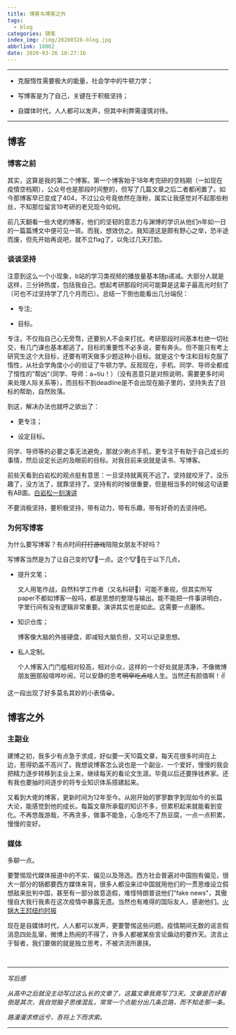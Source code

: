 ```yaml
---
title: 博客与博客之外
tags:
  - blog
categories: 随笔
index_img: /img/20200326-blog.jpg
abbrlink: 10002
date: 2020-03-26 18:27:16
---
```


---

* 克服惰性需要极大的能量，社会学中的牛顿力学；

* 写博客是为了自己，关键在于积极坚持；

* 自媒体时代，人人都可以发声，但其中利弊需谨慎对待。

---

<!--more-->

## 博客

### 博客之前

其实，这算是我的第二个博客。第一个博客始于18年考完研的空档期（一如现在疫情空档期），公众号也是那段时间整的，但写了几篇文章之后二者都闲置了。如今那博客早已变成了404，不过公众号竟依然在涨粉，属实让我感觉对不起那些粉丝，不知那位留言19考研的老兄现今如何。

前几天翻看一些大佬的博客，他们的坚韧的意志力与渊博的学识从他们n年如一日的一篇篇博文中便可见一斑。而我，想效仿之。我知道这是颇有野心之举，恐半途而废，但先开始再说吧，就不立flag了，以免过几天打脸。

### 谈谈坚持

注意到这么一个小现象，b站的学习类视频的播放量基本随p递减。大部分人就是这样，三分钟热度，包括我自己。想起考研那段时间可能算是这辈子最高光时刻了（可也不过坚持学了几个月而已）。总结一下倒也能看出几分端倪：

* 专注;

* 目标。

专注，不仅指自己心无旁骛，还要别人不会来打扰。考研那段时间基本杜绝一切社交，有几门课也基本都逃了。目标的重要性不必多说，要有奔头。但不能只有考上研究生这个大目标，还要有明天做多少题这种小目标。就是这个专注和目标克服了惰性，从社会学角度小小的验证了牛顿力学。反观现在，手机、同学、导师全都成了惰性的”帮凶“（同学、导师：a~tiu！）（没有恶意只是对照说明，需要更多时间来处理人际关系等），而目标不到deadline是不会出现在脑子里的，坚持失去了目标的帮助，自然败落。

到这，解决办法也就呼之欲出了：

* 更专注；

* 设定目标。

同学、导师等的必要之事无法避免，那就少刷点手机，更专注于有助于自己成长的事情，然后设定长远的及眼前的目标。对我目前来说就是读书、写博客。

前些天看到白岩松的观点挺有意思：一旦坚持就离死不远了。坚持就咬牙了，没乐趣了，没方法了，就靠坚持了。坚持有的时候很重要，但是相当多的时候这句话要有AB面。[白岩松一刻演讲](https://www.bilibili.com/video/BV1J4411t7R8?from=search&seid=18297747687514921855)

不要消极坚持，要积极坚持，带有动力，带有乐趣，带有好奇的去坚持吧。

### 为何写博客

为什么要写博客？有点时间~~打打游戏~~陪陪女朋友不好吗？

写博客当然是为了让自己变的🐮🍺一点。这个🐮🍺在于以下几点，

* 提升文笔；

  文人用笔作战，自然科学工作者（又名科研🐶）可能不重视，但其实所写paper不都如博客一般吗，都是思想的整理与输出。能不能把一件事讲明白，字里行间有没有逻辑非常重要。演讲其实也是如此。这需要一点磨练。

* 知识仓库；

  博客像大脑的外接硬盘，即减轻大脑负担，又可以记录思想。

* 私人定制。

  个人博客入门门槛相对较高，相对小众，这样的一个好处就是清净，不像微博朋友圈那般喧哗吵闹，可以安静的思考~~明早吃点啥~~人生。当然还有颜值啊！✌

这一段出现了好多莫名其妙的小表情😀。

## 博客之外

### 主副业

建博之初，我多少有点急于求成，好似要一天10篇文章，每天花很多时间在上边，惹得奶盖不高兴了。我想说博客怎么说也是一个副业、一个爱好，慢慢的我会把精力逐步转移到主业上来，继续每天的看论文生涯。毕竟以后还要挣钱养家。还有我也要抽时间逐步的将专业知识体系搭建起来。

又看到大佬的博客，更新时间为12年至今。从刚开始的寥寥数字到现如今的长篇大论，能感觉到他的成长。每篇文章所承载的知识不多，但累积起来就能看到变化。不再悠哉游哉，不再贪多，做事不能急，心急吃不了热豆腐，一点一点积累，慢慢的变好。

### 媒体

多聊一点。

要警惕现代媒体报道中的不实、偏见以及筛选。西方社会普遍对中国抱有偏见，很大一部分的锅都要西方媒体来背，很多人都没来过中国就用他们的一贯思维设立假想敌来批判中国，甚至有一部分故意造假，难怪特朗普说他们"fake news"，其傲慢自大我行我素在这次疫情中暴露无遗。当然也有难得的国际友人，感谢他们。[火锅大王怼纽约时报](https://www.bilibili.com/video/BV1qt41187G9)

现在是自媒体时代，人人都可以发声，更要警惕这些问题。疫情期间无数的谣言假消息四处乱窜，微博上热闹的不得了，许多人都被某些言论煽动的要炸天。流言止于智者，我们要做的就是独立思考，不被洪流所裹挟。

<br/>

---

*写后感*

*从高中之后就没主动写过这么长的文章了，这篇文章我竟写了3天。文章是否好看倒是其次，我自觉脑子思维混乱，常常一个点能分出几条岔路，而不知走那一条。*

*路漫漫求修远兮，吾将上下而求索。*

---